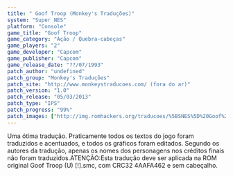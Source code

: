 ```yaml
---
title: " Goof Troop (Monkey's Traduções)"
system: "Super NES"
platform: "Console"
game_title: "Goof Troop"
game_category: "Ação / Quebra-cabeças"
game_players: "2"
game_developer: "Capcom"
game_publisher: "Capcom"
game_release_date: "??/07/1993"
patch_author: "undefined"
patch_group: "Monkey's Traduções"
patch_site: "http://www.monkeystraducoes.com/ (fora do ar)"
patch_version: "1.0"
patch_release: "05/03/2013"
patch_type: "IPS"
patch_progress: "99%"
patch_images: ["http://img.romhackers.org/traducoes/%5BSNES%5D%20Goof%20Troop%20-%20Monkey's%20Tradu%C3%A7%C3%B5es%20-%201.png","http://img.romhackers.org/traducoes/%5BSNES%5D%20Goof%20Troop%20-%20Monkey's%20Tradu%C3%A7%C3%B5es%20-%202.png","http://img.romhackers.org/traducoes/%5BSNES%5D%20Goof%20Troop%20-%20Monkey's%20Tradu%C3%A7%C3%B5es%20-%203.png"]
---
```

Uma ótima tradução. Praticamente todos os textos do jogo foram traduzidos e acentuados, e todos os gráficos foram editados. Segundo os autores da tradução, apenas os nomes dos personagens nos créditos finais não foram traduzidos.ATENÇÃO:Esta tradução deve ser aplicada na ROM original Goof Troop (U) [!].smc, com CRC32 4AAFA462 e sem cabeçalho.